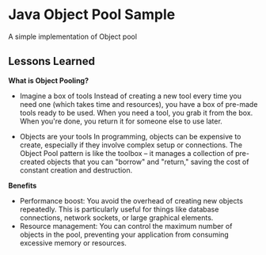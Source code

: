 
# Java Object Pool Sample

A simple implementation of Object pool

## Lessons Learned

**What is Object Pooling?**

- Imagine a box of tools Instead of creating a new tool every time you need one (which takes time and resources), you have a box of pre-made tools ready to be used. When you need a tool, you grab it from the box. When you're done, you return it for someone else to use later.

- Objects are your tools In programming, objects can be expensive to create, especially if they involve complex setup or connections. The Object Pool pattern is like the toolbox – it manages a collection of pre-created objects that you can "borrow" and "return," saving the cost of constant creation and destruction.

  
 **Benefits**

  
- Performance boost: You avoid the overhead of creating new objects repeatedly. This is particularly useful for things like database connections, network sockets, or large graphical elements.
- Resource management: You can control the maximum number of objects in the pool, preventing your application from consuming excessive memory or resources.


